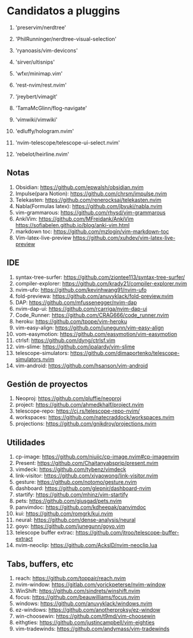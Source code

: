# Candidatos a pluggins

1. 'preservim/nerdtree'
2. 'PhilRunninger/nerdtree-visual-selection'
3. 'ryanoasis/vim-devicons'

4. 'sirver/ultisnips'
5. 'wfxr/minimap.vim'

6. 'rest-nvim/rest.nvim'

7. 'jreybert/vimagit'
8. 'TamaMcGlinn/flog-navigate'

9. 'vimwiki/vimwiki'
10. 'edluffy/hologram.nvim'

11. 'nvim-telescope/telescope-ui-select.nvim'

12. 'rebelot/heirline.nvim'

## Notas

1. Obsidian:                https://github.com/epwalsh/obsidian.nvim
2. Impulse(para Notion):    https://github.com/chrsm/impulse.nvim
3. Telekasten:              https://github.com/renerocksai/telekasten.nvim
4. Nabla(Formulas latex):   https://github.com/jbyuki/nabla.nvim
5. vim-grammarous:          https://github.com/rhysd/vim-grammarous                 <!--DONE:-->
6. AnkiVim:                 https://github.com/MFreidank/AnkiVim
                            https://sofiabelen.github.io/blog/anki-vim.html
7. markdown toc:            https://github.com/mzlogin/vim-markdown-toc             <!--DONE:-->
8. Vim-latex-live-preview   https://github.com/xuhdev/vim-latex-live-preview

## IDE

1. syntax-tree-surfer:      https://github.com/ziontee113/syntax-tree-surfer/
2. compiler-explorer:       https://github.com/krady21/compiler-explorer.nvim
3. nvim-ufo:                https://github.com/kevinhwang91/nvim-ufo
4. fold-previewa:           https://github.com/anuvyklack/fold-preview.nvim
5. DAP:                     https://github.com/mfussenegger/nvim-dap                <!--DONE:-->
6. nvim-dap-ui:             https://github.com/rcarriga/nvim-dap-ui                 <!--DONE:-->
7. Code_Runner:             https://github.com/CRAG666/code_runner.nvim
8. heroku:                  https://github.com/tpope/vim-heroku
9. vim-easy-align:          https://github.com/junegunn/vim-easy-align
10. vom-easymotion:         https://github.com/easymotion/vim-easymotion
11. ctrlsf:                 https://github.com/dyng/ctrlsf.vim
12. vim-slime:              https://github.com/jpalardy/vim-slime
13. telescope-simulators:   https://github.com/dimaportenko/telescope-simulators.nvim
14. vim-android:            https://github.com/hsanson/vim-android

## Gestión de proyectos

1. Neoproj:                 https://github.com/pluffie/neoproj
2. project:                 https://github.com/ahmedkhalf/project.nvim
3. telescope-repo:          https://cj.rs/telescope-repo-nvim/
4. workspaces:              https://github.com/natecraddock/workspaces.nvim
5. projections:             https://github.com/gnikdroy/projections.nvim

## Utilidades

1. cp-image:                    https://github.com/niuiic/cp-image.nvim#cp-imagenvim
2. Present:                     https://github.com/Chaitanyabsprip/present.nvim
3. vimdeck:                     https://github.com/tybenz/vimdeck
4. link-visitor:                https://github.com/xiyaowong/link-visitor.nvim
5. gesture:                     https://github.com/notomo/gesture.nvim
6. dashboard:                   https://github.com/glepnir/dashboard-nvim
7. startify:                    https://github.com/mhinz/vim-startify
8. pets:                        https://github.com/giusgad/pets.nvim
9. panvimdoc:                   https://github.com/kdheepak/panvimdoc
10. kui:                        https://github.com/romgrk/kui.nvim
11. neural:                     https://github.com/dense-analysis/neural
12. goyo:                       https://github.com/junegunn/goyo.vim
13. telescope buffer extrac:    https://github.com/jtroo/telescope-buffer-extract
14. nvim-neoclip:               https://github.com/AckslD/nvim-neoclip.lua

## Tabs, buffers, etc

1. reach:                       https://github.com/toppair/reach.nvim
2. nvim-window:                 https://gitlab.com/yorickpeterse/nvim-window
3. WinShift:                    https://github.com/sindrets/winshift.nvim
4. focus:                       https://github.com/beauwilliams/focus.nvim
5. windows:                     https://github.com/anuvyklack/windows.nvim
6. ez-windows:                  https://github.com/anotherproksy/ez-window
7. win-choosewin:               https://github.com/t9md/vim-choosewin
8. eithgties:                   https://github.com/justincampbell/vim-eighties
9. vim-tradewinds:              https://github.com/andymass/vim-tradewinds
